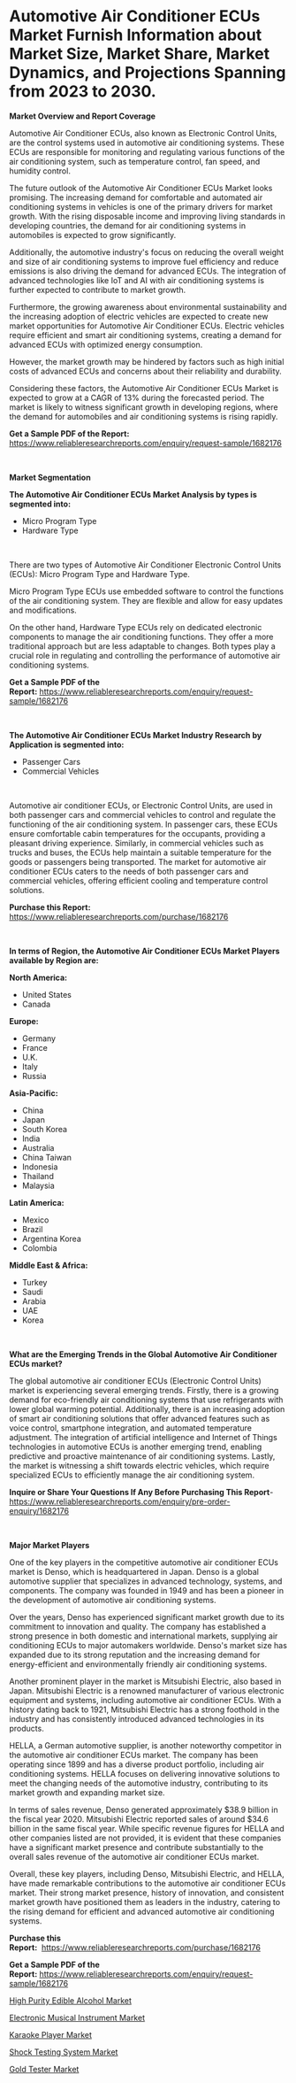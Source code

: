 <p><h1>Automotive Air Conditioner ECUs Market Furnish Information about Market Size, Market Share, Market Dynamics, and Projections Spanning from 2023 to 2030.</h1></p><p><strong>Market Overview and Report Coverage</strong></p>
<p><p>Automotive Air Conditioner ECUs, also known as Electronic Control Units, are the control systems used in automotive air conditioning systems. These ECUs are responsible for monitoring and regulating various functions of the air conditioning system, such as temperature control, fan speed, and humidity control.</p><p>The future outlook of the Automotive Air Conditioner ECUs Market looks promising. The increasing demand for comfortable and automated air conditioning systems in vehicles is one of the primary drivers for market growth. With the rising disposable income and improving living standards in developing countries, the demand for air conditioning systems in automobiles is expected to grow significantly.</p><p>Additionally, the automotive industry's focus on reducing the overall weight and size of air conditioning systems to improve fuel efficiency and reduce emissions is also driving the demand for advanced ECUs. The integration of advanced technologies like IoT and AI with air conditioning systems is further expected to contribute to market growth.</p><p>Furthermore, the growing awareness about environmental sustainability and the increasing adoption of electric vehicles are expected to create new market opportunities for Automotive Air Conditioner ECUs. Electric vehicles require efficient and smart air conditioning systems, creating a demand for advanced ECUs with optimized energy consumption.</p><p>However, the market growth may be hindered by factors such as high initial costs of advanced ECUs and concerns about their reliability and durability.</p><p>Considering these factors, the Automotive Air Conditioner ECUs Market is expected to grow at a CAGR of 13% during the forecasted period. The market is likely to witness significant growth in developing regions, where the demand for automobiles and air conditioning systems is rising rapidly.</p></p>
<p><strong>Get a Sample PDF of the Report:</strong> <a href="https://www.reliableresearchreports.com/enquiry/request-sample/1682176">https://www.reliableresearchreports.com/enquiry/request-sample/1682176</a></p>
<p>&nbsp;</p>
<p><strong>Market Segmentation</strong></p>
<p><strong>The Automotive Air Conditioner ECUs Market Analysis by types is segmented into:</strong></p>
<p><ul><li>Micro Program Type</li><li>Hardware Type</li></ul></p>
<p>&nbsp;</p>
<p><p>There are two types of Automotive Air Conditioner Electronic Control Units (ECUs): Micro Program Type and Hardware Type. </p><p>Micro Program Type ECUs use embedded software to control the functions of the air conditioning system. They are flexible and allow for easy updates and modifications. </p><p>On the other hand, Hardware Type ECUs rely on dedicated electronic components to manage the air conditioning functions. They offer a more traditional approach but are less adaptable to changes. Both types play a crucial role in regulating and controlling the performance of automotive air conditioning systems.</p></p>
<p><strong>Get a Sample PDF of the Report:</strong>&nbsp;<a href="https://www.reliableresearchreports.com/enquiry/request-sample/1682176">https://www.reliableresearchreports.com/enquiry/request-sample/1682176</a></p>
<p>&nbsp;</p>
<p><strong>The Automotive Air Conditioner ECUs Market Industry Research by Application is segmented into:</strong></p>
<p><ul><li>Passenger Cars</li><li>Commercial Vehicles</li></ul></p>
<p>&nbsp;</p>
<p><p>Automotive air conditioner ECUs, or Electronic Control Units, are used in both passenger cars and commercial vehicles to control and regulate the functioning of the air conditioning system. In passenger cars, these ECUs ensure comfortable cabin temperatures for the occupants, providing a pleasant driving experience. Similarly, in commercial vehicles such as trucks and buses, the ECUs help maintain a suitable temperature for the goods or passengers being transported. The market for automotive air conditioner ECUs caters to the needs of both passenger cars and commercial vehicles, offering efficient cooling and temperature control solutions.</p></p>
<p><strong>Purchase this Report:</strong>&nbsp; <a href="https://www.reliableresearchreports.com/purchase/1682176">https://www.reliableresearchreports.com/purchase/1682176</a></p>
<p>&nbsp;</p>
<p><strong>In terms of Region, the Automotive Air Conditioner ECUs Market Players available by Region are:</strong></p>
<p>
    <p> <strong> North America: </strong>
        <ul>
            <li>United States</li>
            <li>Canada</li>
        </ul>
        </p> 
    <p> <strong> Europe: </strong>
        <ul>
            <li>Germany</li>
            <li>France</li>
            <li>U.K.</li>
            <li>Italy</li>
            <li>Russia</li>
        </ul>
        </p> 
    <p> <strong> Asia-Pacific: </strong>
        <ul>
            <li>China</li>
            <li>Japan</li>
            <li>South Korea</li>
            <li>India</li>
            <li>Australia</li>
            <li>China Taiwan</li>
            <li>Indonesia</li>
            <li>Thailand</li>
            <li>Malaysia</li>
        </ul>
        </p> 
    <p> <strong> Latin America: </strong>
        <ul>
            <li>Mexico</li>
            <li>Brazil</li>
            <li>Argentina Korea</li>
            <li>Colombia</li>
        </ul>
        </p> 
    <p> <strong> Middle East & Africa: </strong>
        <ul>
            <li>Turkey</li>
            <li>Saudi</li>
            <li>Arabia</li>
            <li>UAE</li>
            <li>Korea</li>
        </ul>
    </p>
    </p>
<p>&nbsp;</p>
<p><strong>What are the Emerging Trends in the Global Automotive Air Conditioner ECUs market?</strong></p>
<p><p>The global automotive air conditioner ECUs (Electronic Control Units) market is experiencing several emerging trends. Firstly, there is a growing demand for eco-friendly air conditioning systems that use refrigerants with lower global warming potential. Additionally, there is an increasing adoption of smart air conditioning solutions that offer advanced features such as voice control, smartphone integration, and automated temperature adjustment. The integration of artificial intelligence and Internet of Things technologies in automotive ECUs is another emerging trend, enabling predictive and proactive maintenance of air conditioning systems. Lastly, the market is witnessing a shift towards electric vehicles, which require specialized ECUs to efficiently manage the air conditioning system.</p></p>
<p><strong>Inquire or Share Your Questions If Any Before Purchasing This Report</strong>- <a href="https://www.reliableresearchreports.com/enquiry/pre-order-enquiry/1682176">https://www.reliableresearchreports.com/enquiry/pre-order-enquiry/1682176</a></p>
<p>&nbsp;</p>
<p><strong>Major Market Players</strong></p>
<p><p>One of the key players in the competitive automotive air conditioner ECUs market is Denso, which is headquartered in Japan. Denso is a global automotive supplier that specializes in advanced technology, systems, and components. The company was founded in 1949 and has been a pioneer in the development of automotive air conditioning systems.</p><p>Over the years, Denso has experienced significant market growth due to its commitment to innovation and quality. The company has established a strong presence in both domestic and international markets, supplying air conditioning ECUs to major automakers worldwide. Denso's market size has expanded due to its strong reputation and the increasing demand for energy-efficient and environmentally friendly air conditioning systems.</p><p>Another prominent player in the market is Mitsubishi Electric, also based in Japan. Mitsubishi Electric is a renowned manufacturer of various electronic equipment and systems, including automotive air conditioner ECUs. With a history dating back to 1921, Mitsubishi Electric has a strong foothold in the industry and has consistently introduced advanced technologies in its products.</p><p>HELLA, a German automotive supplier, is another noteworthy competitor in the automotive air conditioner ECUs market. The company has been operating since 1899 and has a diverse product portfolio, including air conditioning systems. HELLA focuses on delivering innovative solutions to meet the changing needs of the automotive industry, contributing to its market growth and expanding market size.</p><p>In terms of sales revenue, Denso generated approximately $38.9 billion in the fiscal year 2020. Mitsubishi Electric reported sales of around $34.6 billion in the same fiscal year. While specific revenue figures for HELLA and other companies listed are not provided, it is evident that these companies have a significant market presence and contribute substantially to the overall sales revenue of the automotive air conditioner ECUs market.</p><p>Overall, these key players, including Denso, Mitsubishi Electric, and HELLA, have made remarkable contributions to the automotive air conditioner ECUs market. Their strong market presence, history of innovation, and consistent market growth have positioned them as leaders in the industry, catering to the rising demand for efficient and advanced automotive air conditioning systems.</p></p>
<p><strong>Purchase this Report:</strong>&nbsp;&nbsp;<a href="https://www.reliableresearchreports.com/purchase/1682176">https://www.reliableresearchreports.com/purchase/1682176</a></p>
<p></p>
<p><strong>Get a Sample PDF of the Report:</strong>&nbsp;<a href="https://www.reliableresearchreports.com/enquiry/request-sample/1682176">https://www.reliableresearchreports.com/enquiry/request-sample/1682176</a></p>
<p><p><a href="https://www.linkedin.com/pulse/decoding-high-purity-edible-alcohol-market-deep-dive-latest/">High Purity Edible Alcohol Market</a></p><p><a href="https://github.com/Chiragrp26/Market-Research-Report-List-1/blob/main/electronic-musical-instrument-market.md">Electronic Musical Instrument Market</a></p><p><a href="https://github.com/santosh758595/Market-Research-Report-List-1/blob/main/karaoke-player-market.md">Karaoke Player Market</a></p><p><a href="https://medium.com/@reportprime01/shock-testing-system-market-size-growth-forecast-2023-2030-ad3fffed3c0b">Shock Testing System Market</a></p><p><a href="https://medium.com/@ridhantakke90/gold-tester-market-size-growth-forecast-2023-2030-ddfd39e9858e">Gold Tester Market</a></p></p>